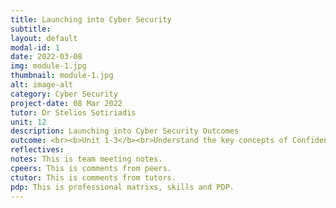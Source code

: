 ```yaml
---
title: Launching into Cyber Security
subtitle: 
layout: default
modal-id: 1
date: 2022-03-08
img: module-1.jpg
thumbnail: module-1.jpg
alt: image-alt
category: Cyber Security
project-date: 08 Mar 2022
tutor: Dr Stelios Sotiriadis
unit: 12
description: Launching into Cyber Security Outcomes
outcome: <br><b>Unit 1-3</b><br>Understand the key concepts of Confidentiality, Integrity and Availability in Cyber Security.<br>Able to address Cyber Security issues, gain awareness of the ethical and governance.<br>Describe a selection of the attack surfaces in a network through considering the key physical technologies used in networked communication.<br>Developed an awareness of the implications of security breaches.<br>Develop an awareness of emerging trends in Cyber Security.<br>Develop knowledge about approaches to identify vulnerabilities and threats.<br>Evaluated available techniques and technologies at database and metadata levels dealing with privacy and data disclosure, and the implications of vulnerabilities and threats in software and networks.<br>
reflectives:  
notes: This is team meeting notes.
cpeers: This is comments from peers.
ctutor: This is comments from tutors.
pdp: This is professional matrixs, skills and PDP.
---
```



